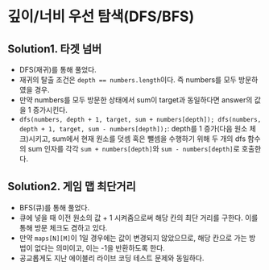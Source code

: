 # 깊이/너비 우선 탐색(DFS/BFS)

## Solution1. 타겟 넘버

- DFS(재귀)를 통해 풀었다.
- 재귀의 탈출 조건은 `depth == numbers.length`이다. 즉 numbers를 모두 방문하였을 경우.
- 만약 numbers를 모두 방문한 상태에서 sum이 target과 동일하다면 answer의 값을 1 증가시킨다.
- `dfs(numbers, depth + 1, target, sum + numbers[depth]); dfs(numbers, depth + 1, target, sum - numbers[depth]);`: depth를 1 증가(다음 원소 체크)시키고, sum에서 현재 원소를 덧셈 혹은 뺄셈을 수행하기 위해 두 개의 dfs 함수의 sum 인자를 각각 `sum + numbers[depth]`와 `sum - numbers[depth]`로 호출한다.

## Solution2. 게임 맵 최단거리

- BFS(큐)를 통해 풀었다.
- 큐에 넣을 때 이전 원소의 값 + 1 시켜줌으로써 해당 칸의 최단 거리를 구한다. 이를 통해 방문 체크도 겸하고 있다.
- 만약 `maps[N][M]`이 1일 경우에는 값이 변경되지 않았으므로, 해당 칸으로 가는 방법이 없다는 의미이고, 이는 -1을 반환하도록 한다.
- 공교롭게도 지난 에이블리 라이브 코딩 테스트 문제와 동일하다.
